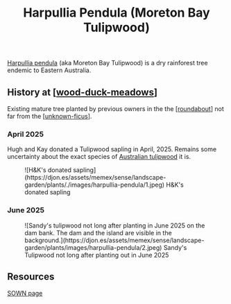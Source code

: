 ﻿---
backlinks:
- title: Bush regeneration (Wood duck meadows)
  url: /sense/landscape-garden/regeneration.html
- title: Plants
  url: /sense/landscape-garden/plants/plants.html
photos:
  1:
    date: 2025-04-20 10:10:40
    description: None
    filename: 23ACFC5B-12A2-43B3-A1EE-91FBD2E9ACAC.heic
    latitude: -27.538616666666666
    longitude: 152.05635
    memexFilename: images/harpullia-pendula/1.jpeg
    title: None
  2:
    date: 2025-06-16 14:53:08
    description: None
    filename: AD1A218B-07D5-4FF1-A88E-F0C9CA526E4E.heic
    latitude: -27.538636666666665
    longitude: 152.05616666666666
    memexFilename: https://djon.es/assets/memex/sense/landscape-garden/plants/images/harpullia-pendula/2.jpeg
    title: None
tags:
- wood-duck-meadows
- plant
- native
- tree
title: Harpullia Pendula (Moreton Bay Tulipwood)
type: plant
---
[Harpullia pendula](https://en.wikipedia.org/wiki/Harpullia_pendula) (aka Moreton Bay Tulipwood) is a dry rainforest tree endemic to Eastern Australia.

## History at [[wood-duck-meadows]]

Existing mature tree planted by previous owners in the the [[roundabout]] not far from the [[unknown-ficus]].

### April 2025

Hugh and Kay donated a Tulipwood sapling in April, 2025. Remains some uncertainty about the exact species of [Australian tulipwood](https://en.wikipedia.org/wiki/Tulipwood#Australian) it is.

<figure markdown>
![H&K's donated sapling](https://djon.es/assets/memex/sense/landscape-garden/plants/./images/harpullia-pendula/1.jpeg)
<caption>H&K's donated sapling</caption>
</figure>

### June 2025

<figure markdown>
![Sandy's tulipwood not long after planting in June 2025 on the dam bank. The dam and the island are visible in the background.](https://djon.es/assets/memex/sense/landscape-garden/plants/images/harpullia-pendula/2.jpeg)
<caption>Sandy's Tulipwood not long after planting out in June 2025</caption>
</figure>


## Resources

[SOWN page](https://sown.com.au/harpullia-pendula-sapindacea-australian-tulipwood/)

[//begin]: # "Autogenerated link references for markdown compatibility"
[wood-duck-meadows]: ../wood-duck-meadows "Wood duck meadows"
[roundabout]: ../roundabout "Roundabout"
[unknown-ficus]: ../individual-plants/unknown-ficus "Unknown ficus"
[//end]: # "Autogenerated link references"